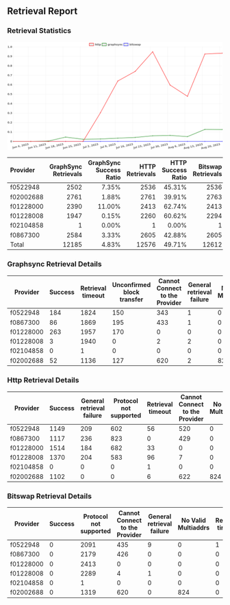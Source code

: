 ## Retrieval Report
### Retrieval Statistics
<img src="https://raw.githubusercontent.com/data-preservation-programs/filplus-checker-assets/main/filecoin-project/filecoin-plus-large-datasets/issues/1625/1692799052918.png"/>

| Provider  | GraphSync Retrievals | GraphSync Success Ratio | HTTP Retrievals | HTTP Success Ratio | Bitswap Retrievals | Bitswap Success Ratio |
| :-------- | -------------------: | ----------------------: | --------------: | -----------------: | -----------------: | --------------------: |
| f0522948  |                 2502 |                   7.35% |            2536 |             45.31% |               2536 |                 0.00% |
| f02002688 |                 2761 |                   1.88% |            2761 |             39.91% |               2763 |                 0.00% |
| f01228000 |                 2390 |                  11.00% |            2413 |             62.74% |               2413 |                 0.00% |
| f01228008 |                 1947 |                   0.15% |            2260 |             60.62% |               2294 |                 0.00% |
| f02104858 |                    1 |                   0.00% |               1 |              0.00% |                  1 |                 0.00% |
| f0867300  |                 2584 |                   3.33% |            2605 |             42.88% |               2605 |                 0.00% |
| Total     |                12185 |                   4.83% |           12576 |             49.71% |              12612 |                 0.00% |

### Graphsync Retrieval Details
| Provider  | Success | Retrieval timeout | Unconfirmed block transfer | Cannot Connect to the Provider | General retrieval failure | No Valid Multiaddrs |
| --------- | ------- | ----------------- | -------------------------- | ------------------------------ | ------------------------- | ------------------- |
| f0522948  | 184     | 1824              | 150                        | 343                            | 1                         | 0                   |
| f0867300  | 86      | 1869              | 195                        | 433                            | 1                         | 0                   |
| f01228000 | 263     | 1957              | 170                        | 0                              | 0                         | 0                   |
| f01228008 | 3       | 1940              | 0                          | 2                              | 2                         | 0                   |
| f02104858 | 0       | 1                 | 0                          | 0                              | 0                         | 0                   |
| f02002688 | 52      | 1136              | 127                        | 620                            | 2                         | 824                 |

### Http Retrieval Details
| Provider  | Success | General retrieval failure | Protocol not supported | Retrieval timeout | Cannot Connect to the Provider | No Valid Multiaddrs | Piece not Found |
| --------- | ------- | ------------------------- | ---------------------- | ----------------- | ------------------------------ | ------------------- | --------------- |
| f0522948  | 1149    | 209                       | 602                    | 56                | 520                            | 0                   | 0               |
| f0867300  | 1117    | 236                       | 823                    | 0                 | 429                            | 0                   | 0               |
| f01228000 | 1514    | 184                       | 682                    | 33                | 0                              | 0                   | 0               |
| f01228008 | 1370    | 204                       | 583                    | 96                | 7                              | 0                   | 0               |
| f02104858 | 0       | 0                         | 0                      | 1                 | 0                              | 0                   | 0               |
| f02002688 | 1102    | 0                         | 0                      | 6                 | 622                            | 824                 | 207             |

### Bitswap Retrieval Details
| Provider  | Success | Protocol not supported | Cannot Connect to the Provider | General retrieval failure | No Valid Multiaddrs | Retrieval timeout |
| --------- | ------- | ---------------------- | ------------------------------ | ------------------------- | ------------------- | ----------------- |
| f0522948  | 0       | 2091                   | 435                            | 9                         | 0                   | 1                 |
| f0867300  | 0       | 2179                   | 426                            | 0                         | 0                   | 0                 |
| f01228000 | 0       | 2413                   | 0                              | 0                         | 0                   | 0                 |
| f01228008 | 0       | 2289                   | 4                              | 1                         | 0                   | 0                 |
| f02104858 | 0       | 1                      | 0                              | 0                         | 0                   | 0                 |
| f02002688 | 0       | 1319                   | 620                            | 0                         | 824                 | 0                 |
